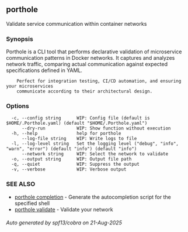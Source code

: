 ## porthole

Validate service communication within container networks

### Synopsis

Porthole is a CLI tool that performs declarative validation of microservice 
		communication patterns in Docker networks. It captures and analyzes network traffic,
		comparing actual communication against expected specifications defined in YAML.

		Perfect for integration testing, CI/CD automation, and ensuring your microservices
		communicate according to their architectural design.

### Options

```
  -c, --config string      WIP: Config file (default is $HOME/.Porthole.yaml) (default "$HOME/.Porthole.yaml")
      --dry-run            WIP: Show function without execution
  -h, --help               help for porthole
      --log-file string    WIP: Write logs to file
  -l, --log-level string   Set the logging level ("debug", "info", "warn", "error") (default "info") (default "info")
      --network string     WIP: Select the network to validate
  -o, --output string      WIP: Output file path
  -q, --quiet              WIP: Suppress the output
  -v, --verbose            WIP: Verbose output
```

### SEE ALSO

* [porthole completion](porthole_completion.md)	 - Generate the autocompletion script for the specified shell
* [porthole validate](porthole_validate.md)	 - Validate your network

###### Auto generated by spf13/cobra on 21-Aug-2025
